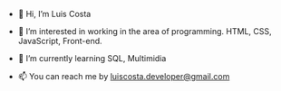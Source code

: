 - 👋 Hi, I’m Luis Costa
- 👀 I’m interested in working in the area of programming. HTML, CSS, JavaScript, Front-end.

- 🌱 I’m currently learning SQL, Multimidia
- 📫 You can reach me by luiscosta.developer@gmail.com

<!---
LuisMSCosta1971/LuisMSCosta1971 is a ✨ special ✨ repository because its `README.md` (this file) appears on your GitHub profile.
You can click the Preview link to take a look at your changes.
--->
